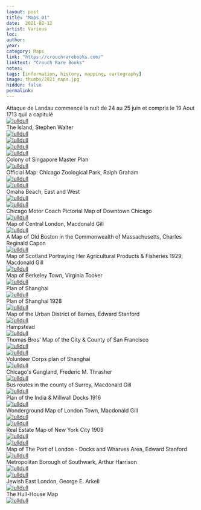 ```yaml
---
layout: post
title: "Maps_01"
date:  2021-02-12
artist: Various
loc: 
author: 
year: 
category: Maps
link: "https://crouchrarebooks.com/"
linktext: "Crouch Rare Books"
notes: 
tags: [information, history, mapping, cartography]
image: thumbs/2021_maps.jpg
hidden: false
permalink:
---
```




<div class="image_caption">
Attaque de Landau commencé la nuit de 24 au 25 juin et compris le 19 Aout 1713 quil a capitulé
</div>

<div class="post_image">
	<a href="{{ site.baseurl }}/images/posts/2021_maps/001.jpg" target="_blank">
	<img src="{{ site.baseurl }}/images/posts/2021_maps/001.jpg" alt="lulldull"></a>
</div>

<div class="image_caption">
The Island, Stephen Walter
</div>

<div class="post_image">
	<a href="{{ site.baseurl }}/images/posts/2021_maps/003.jpg" target="_blank">
	<img src="{{ site.baseurl }}/images/posts/2021_maps/003.jpg" alt="lulldull"></a>
</div>

<div class="post_image">
	<a href="{{ site.baseurl }}/images/posts/2021_maps/003b.jpg" target="_blank">
	<img src="{{ site.baseurl }}/images/posts/2021_maps/003b.jpg" alt="lulldull"></a>
</div>

<div class="post_image">
	<a href="{{ site.baseurl }}/images/posts/2021_maps/003c.jpg" target="_blank">
	<img src="{{ site.baseurl }}/images/posts/2021_maps/003c.jpg" alt="lulldull"></a>
</div>

<div class="post_image">
	<a href="{{ site.baseurl }}/images/posts/2021_maps/003d.jpg" target="_blank">
	<img src="{{ site.baseurl }}/images/posts/2021_maps/003d.jpg" alt="lulldull"></a>
</div>


<div class="image_caption">
Colony of Singapore Master Plan
</div>

<div class="post_image">
	<a href="{{ site.baseurl }}/images/posts/2021_maps/004.jpg" target="_blank">
	<img src="{{ site.baseurl }}/images/posts/2021_maps/004.jpg" alt="lulldull"></a>
</div>


<div class="image_caption">
Official Map: Chicago Zoological Park, Ralph Graham
</div>

<div class="post_image">
	<a href="{{ site.baseurl }}/images/posts/2021_maps/005.jpg" target="_blank">
	<img src="{{ site.baseurl }}/images/posts/2021_maps/005.jpg" alt="lulldull"></a>
</div>

<div class="post_image">
	<a href="{{ site.baseurl }}/images/posts/2021_maps/005b.jpg" target="_blank">
	<img src="{{ site.baseurl }}/images/posts/2021_maps/005b.jpg" alt="lulldull"></a>
</div>


<div class="image_caption">
Omaha Beach, East and West
</div>

<div class="post_image">
	<a href="{{ site.baseurl }}/images/posts/2021_maps/007.jpg" target="_blank">
	<img src="{{ site.baseurl }}/images/posts/2021_maps/007.jpg" alt="lulldull"></a>
</div>


<div class="post_image">
	<a href="{{ site.baseurl }}/images/posts/2021_maps/007b.jpg" target="_blank">
	<img src="{{ site.baseurl }}/images/posts/2021_maps/007b.jpg" alt="lulldull"></a>
</div>


<div class="image_caption">
Chicago Motor Coach Pictorial Map of Downtown Chicago
</div>

<div class="post_image">
	<a href="{{ site.baseurl }}/images/posts/2021_maps/008.jpg" target="_blank">
	<img src="{{ site.baseurl }}/images/posts/2021_maps/008.jpg" alt="lulldull"></a>
</div>


<div class="image_caption">
Map of Central London, Macdonald Gill
</div>

<div class="post_image">
	<a href="{{ site.baseurl }}/images/posts/2021_maps/009.jpg" target="_blank">
	<img src="{{ site.baseurl }}/images/posts/2021_maps/009.jpg" alt="lulldull"></a>
</div>


<div class="image_caption">
A Map of Old Boston in the Commonwealth of Massachusetts, Charles Reginald Capon
</div>

<div class="post_image">
	<a href="{{ site.baseurl }}/images/posts/2021_maps/010.jpg" target="_blank">
	<img src="{{ site.baseurl }}/images/posts/2021_maps/010.jpg" alt="lulldull"></a>
</div>


<div class="image_caption">
Map of Scotland Portraying Her Agricultural Products & Fisheries 1929, Macdonald Gill
</div>

<div class="post_image">
	<a href="{{ site.baseurl }}/images/posts/2021_maps/011.jpg" target="_blank">
	<img src="{{ site.baseurl }}/images/posts/2021_maps/011.jpg" alt="lulldull"></a>
</div>


<div class="image_caption">
Map of Berkeley Town, Virginia Tooker
</div>

<div class="post_image">
	<a href="{{ site.baseurl }}/images/posts/2021_maps/013.jpg" target="_blank">
	<img src="{{ site.baseurl }}/images/posts/2021_maps/013.jpg" alt="lulldull"></a>
</div>


<div class="image_caption">
Plan of Shanghai
</div>

<div class="post_image">
	<a href="{{ site.baseurl }}/images/posts/2021_maps/014.jpg" target="_blank">
	<img src="{{ site.baseurl }}/images/posts/2021_maps/014.jpg" alt="lulldull"></a>
</div>


<div class="image_caption">
Plan of Shanghai 1928
</div>

<div class="post_image">
	<a href="{{ site.baseurl }}/images/posts/2021_maps/015.jpg" target="_blank">
	<img src="{{ site.baseurl }}/images/posts/2021_maps/015.jpg" alt="lulldull"></a>
</div>


<div class="image_caption">
Map of the Urban District of Barnes, Edward Stanford
</div>

<div class="post_image">
	<a href="{{ site.baseurl }}/images/posts/2021_maps/016.jpg" target="_blank">
	<img src="{{ site.baseurl }}/images/posts/2021_maps/016.jpg" alt="lulldull"></a>
</div>



<div class="image_caption">
Hampstead
</div>

<div class="post_image">
	<a href="{{ site.baseurl }}/images/posts/2021_maps/017.jpg" target="_blank">
	<img src="{{ site.baseurl }}/images/posts/2021_maps/017.jpg" alt="lulldull"></a>
</div>


<div class="image_caption">
Thomas Bros' Map of the City & County of San Francisco
</div>

<div class="post_image">
	<a href="{{ site.baseurl }}/images/posts/2021_maps/018.jpg" target="_blank">
	<img src="{{ site.baseurl }}/images/posts/2021_maps/018.jpg" alt="lulldull"></a>
</div>

<div class="post_image">
	<a href="{{ site.baseurl }}/images/posts/2021_maps/018b.jpg" target="_blank">
	<img src="{{ site.baseurl }}/images/posts/2021_maps/018b.jpg" alt="lulldull"></a>
</div>







<div class="image_caption">
Volunteer Corps plan of Shanghai
</div>

<div class="post_image">
	<a href="{{ site.baseurl }}/images/posts/2021_maps/019.jpg" target="_blank">
	<img src="{{ site.baseurl }}/images/posts/2021_maps/019.jpg" alt="lulldull"></a>
</div>


<div class="image_caption">
Chicago's Gangland, Frederic M. Thrasher
</div>

<div class="post_image">
	<a href="{{ site.baseurl }}/images/posts/2021_maps/020.jpg" target="_blank">
	<img src="{{ site.baseurl }}/images/posts/2021_maps/020.jpg" alt="lulldull"></a>
</div>


<div class="image_caption">
Bus routes in the county of Surrey, Macdonald Gill
</div>

<div class="post_image">
	<a href="{{ site.baseurl }}/images/posts/2021_maps/021.jpg" target="_blank">
	<img src="{{ site.baseurl }}/images/posts/2021_maps/021.jpg" alt="lulldull"></a>
</div>



<div class="image_caption">
Plan of the India & Millwall Docks 1916
</div>

<div class="post_image">
	<a href="{{ site.baseurl }}/images/posts/2021_maps/022.jpg" target="_blank">
	<img src="{{ site.baseurl }}/images/posts/2021_maps/022.jpg" alt="lulldull"></a>
</div>


<div class="image_caption">
Wonderground Map of London Town, Macdonald Gill
</div>

<div class="post_image">
	<a href="{{ site.baseurl }}/images/posts/2021_maps/023.jpg" target="_blank">
	<img src="{{ site.baseurl }}/images/posts/2021_maps/023.jpg" alt="lulldull"></a>
</div>

<div class="post_image">
	<a href="{{ site.baseurl }}/images/posts/2021_maps/023b.jpg" target="_blank">
	<img src="{{ site.baseurl }}/images/posts/2021_maps/023b.jpg" alt="lulldull"></a>
</div>


<div class="image_caption">
Real Estate Map of New York City 1909
</div>

<div class="post_image">
	<a href="{{ site.baseurl }}/images/posts/2021_maps/024.jpg" target="_blank">
	<img src="{{ site.baseurl }}/images/posts/2021_maps/024.jpg" alt="lulldull"></a>
</div>

<div class="post_image">
	<a href="{{ site.baseurl }}/images/posts/2021_maps/024b.jpg" target="_blank">
	<img src="{{ site.baseurl }}/images/posts/2021_maps/024b.jpg" alt="lulldull"></a>
</div>


<div class="image_caption">
Map of The Port of London - Docks and Wharves Area, Edward Stanford
</div>

<div class="post_image">
	<a href="{{ site.baseurl }}/images/posts/2021_maps/025.jpg" target="_blank">
	<img src="{{ site.baseurl }}/images/posts/2021_maps/025.jpg" alt="lulldull"></a>
</div>


<div class="image_caption">
Metropolitan Borough of Southwark, Arthur Harrison
</div>

<div class="post_image">
	<a href="{{ site.baseurl }}/images/posts/2021_maps/026.jpg" target="_blank">
	<img src="{{ site.baseurl }}/images/posts/2021_maps/026.jpg" alt="lulldull"></a>
</div>


<div class="post_image">
	<a href="{{ site.baseurl }}/images/posts/2021_maps/026b.jpg" target="_blank">
	<img src="{{ site.baseurl }}/images/posts/2021_maps/026b.jpg" alt="lulldull"></a>
</div>

<div class="image_caption">
Jewish East London, George E. Arkell
</div>

<div class="post_image">
	<a href="{{ site.baseurl }}/images/posts/2021_maps/027.jpg" target="_blank">
	<img src="{{ site.baseurl }}/images/posts/2021_maps/027.jpg" alt="lulldull"></a>
</div>


<div class="image_caption">
The Hull-House Map
</div>

<div class="post_image">
	<a href="{{ site.baseurl }}/images/posts/2021_maps/028.jpg" target="_blank">
	<img src="{{ site.baseurl }}/images/posts/2021_maps/028.jpg" alt="lulldull"></a>
</div>






















